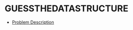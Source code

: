 # GUESSTHEDATASTRUCTURE

- [Problem Description](https://open.kattis.com/problems/guessthedatastructure)